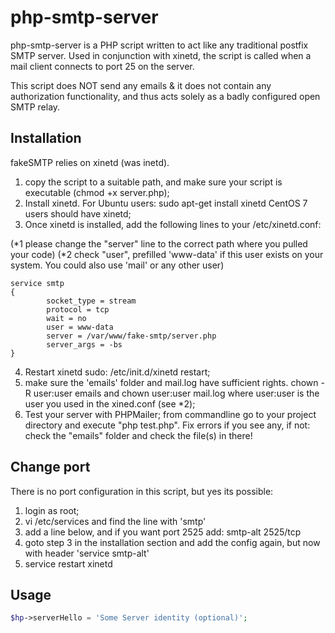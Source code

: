 # php-smtp-server

php-smtp-server is a PHP script written to act like any traditional postfix SMTP server. Used in conjunction with xinetd, the script is called when a mail client connects to port 25 on the server.

This script does NOT send any emails & it does not contain any authorization functionality, and thus acts solely as a badly configured open SMTP relay. 

## Installation

fakeSMTP relies on xinetd (was inetd). 
1. copy the script to a suitable path, and make sure your script is executable (chmod +x server.php); 
2. Install xinetd. For Ubuntu users: sudo apt-get install xinetd CentOS 7 users should have xinetd;
3. Once xinetd is installed, add the following lines to your /etc/xinetd.conf:

(*1 please change the "server" line to the correct path where you pulled your code)
(*2 check "user", prefilled 'www-data' if this user exists on your system. You could also use 'mail' or any other user)

```
service smtp
{
        socket_type = stream
        protocol = tcp
        wait = no
        user = www-data
        server = /var/www/fake-smtp/server.php
        server_args = -bs
}
```

4. Restart xinetd sudo: /etc/init.d/xinetd restart;
5. make sure the 'emails' folder and mail.log have sufficient rights. chown -R user:user emails and chown user:user mail.log where user:user is the user you used in the xined.conf (see *2);
6. Test your server with PHPMailer; from commandline go to your project directory and execute "php test.php". Fix errors if you see any, if not: check the "emails" folder and check the file(s) in there! 
	
## Change port

There is no port configuration in this script, but yes its possible:
1. login as root;
2. vi /etc/services and find the line with 'smtp'
3. add a line below, and if you want port 2525 add: smtp-alt        2525/tcp 
4. goto step 3 in the installation section and add the config again, but now with header 'service smtp-alt'
5. service restart xinetd

## Usage

```php
$hp->serverHello = 'Some Server identity (optional)';
```
